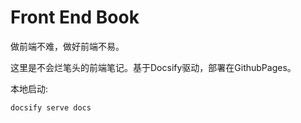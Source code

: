 <!--
 * @Author: ShawnPhang
 * @LastEditors: ShawnPhang
 * @Description: 
 * blog.palxp.com/book.palxp.com
-->

# Front End Book

做前端不难，做好前端不易。

这里是不会烂笔头的前端笔记。基于Docsify驱动，部署在GithubPages。

本地启动: 
```sh
docsify serve docs
```